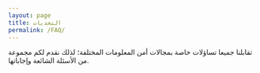 ```yaml
---
layout: page
title: التحديات
permalink: /FAQ/
---
```


تقابلنا جميعا تساؤلات خاصة بمجالات أمن المعلومات المختلفة؛ لذلك نقدم لكم مجموعة من الأسئلة الشائعة وإجاباتها.



